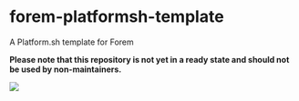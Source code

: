 # forem-platformsh-template
A Platform.sh template for Forem

**Please note that this repository is not yet in a ready state and should not be used by non-maintainers.**

<a href="https://console.platform.sh/projects/create-project/?template=https://github.com/forem/forem-platformsh-template/blob/main/template-definition.yaml" target="_blank" title="Deploy with Platform.sh"><img src="https://platform.sh/images/deploy/deploy-button-lg-blue.svg"></a>
</p>
